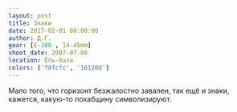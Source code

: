 ```yaml
---
layout: post
title: Знаки
date: 2017-02-01 00:00:00
author: Д.Г.
gear: [E-300 , 14-45mm]
shoot_date: 2007-07-08
location: Ёль-база
colors: ['f8fcfc', '16120d']
---
```


Мало того, что горизонт безжалостно завален, так ещё и знаки, кажется, какую-то похабщину символизируют.
